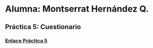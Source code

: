 # Alumna: Montserrat Hernández Q.
## Práctica 5: Cuestionario
### [Enlace Práctica 5](https://github.com/Mont-xe/amerike-programacion1-practica_5.git)
